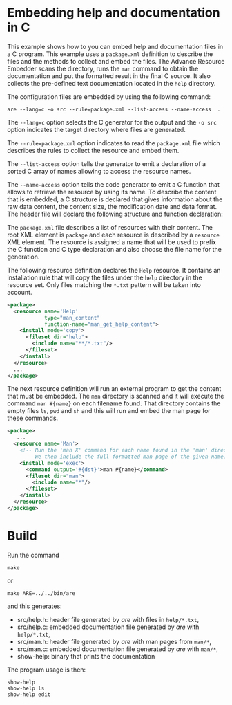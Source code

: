 # Embedding help and documentation in C

This example shows how to you can embed help and documentation files
in a C program.  This example uses a `package.xml` definition to
describe the files and the methods to collect and embed the files.
The Advance Resource Embedder scans the directory, runs the `man`
command to obtain the documentation and put the formatted result
in the final C source.  It also collects the pre-defined text documentation
located in the `help` directory.

The configuration files are embedded by using the following
command:

```
are --lang=c -o src --rule=package.xml --list-access --name-access  .
```

The `--lang=c` option selects the C generator for the output and the
`-o src` option indicates the target directory where files are generated.

The `--rule=package.xml` option indicates to read the `package.xml` file
which describes the rules to collect the resource and embed them.

The `--list-access` option tells the generator to emit a declaration
of a sorted C array of names allowing to access the resource names.

The `--name-access` option tells the code generator to emit a C function that allows to retrieve
the resource by using its name.  To describe the content that is embedded,
a C structure is declared that gives information about the raw data content,
the content size, the modification date and data format.
The header file will declare the following structure and function declaration:

The `package.xml` file describes a list of resources with their content.
The root XML element is `package` and each resource is described by a `resource`
XML element.  The resource is assigned a name that will be used to prefix the
C function and C type declaration and also choose the file name for the generation.

The following resource definition declares the `Help` resource.  It contains
an installation rule that will copy the files under the `help` directory
in the resource set.  Only files matching the `*.txt` pattern will be taken
into account.

```XML
<package>
  <resource name='Help'
            type="man_content"
            function-name="man_get_help_content">
    <install mode='copy'>
      <fileset dir="help">
        <include name="**/*.txt"/>
      </fileset>
    </install>
  </resource>
  ...
</package>
```

The next resource definition will run an external program to get the
content that must be embedded.  The `man` directory is scanned and it
will execute the command `man #{name}` on each filename found.
That directory contains the empty files `ls`, `pwd` and `sh` and this
will run and embed the man page for these commands.

```XML
<package>
   ...
  <resource name='Man'>
    <!-- Run the 'man X' command for each name found in the 'man' directory.
         We then include the full formatted man page of the given name. -->
    <install mode='exec'>
      <command output='#{dst}'>man #{name}</command>
      <fileset dir="man">
        <include name="*"/>
      </fileset>
    </install>
  </resource>
</package>
```


# Build

Run the command

```
make
```

or

```
make ARE=../../bin/are
```

and this generates:

* src/help.h: header file generated by *are* with files in `help/*.txt`,
* src/help.c: embedded documentation file generated by *are* with `help/*.txt`,
* src/man.h: header file generated by *are* with man pages from `man/*`,
* src/man.c: embedded documentation file generated by *are* with `man/*`,
* show-help: binary that prints the documentation

The program usage is then:

```
show-help
show-help ls
show-help edit
```
